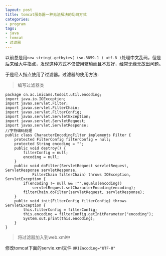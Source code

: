 ```yaml
---
layout: post
title: tomcat服务器一种无法解决的乱码方式
categories:
- program
tags:
- java
- tomcat
- 过滤器
---
```


以前总是用`new string(.getbytes( iso-8859-1 ) utf-8 )`处理中文乱码，但是后来经大牛指点，发现这种方式不仅使用繁琐而且不友好，经常无缘无故出问题。

于是经人指点使用了过滤器。过滤器的使用方法:
> 编写过滤器类
``` {java}
package cn.ac.imicams.todoit.util.encoding;
import java.io.IOException;
import javax.servlet.Filter;
import javax.servlet.FilterChain;
import javax.servlet.FilterConfig;
import javax.servlet.ServletException;
import javax.servlet.ServletRequest;
import javax.servlet.ServletResponse;
//字符编码处理
public class CharacterEncodingFilter implements Filter {
    protected FilterConfig filterConfig = null;
    protected String encoding = "";
    public void destroy() {
        filterConfig = null;
        encoding = null;
    }
    public void doFilter(ServletRequest servletRequest, ServletResponse servletResponse,
            FilterChain filterChain) throws IOException, ServletException {
        if(encoding != null && !"".equals(encoding))
            servletRequest.setCharacterEncoding(encoding);
        filterChain.doFilter(servletRequest, servletResponse);
    }
    public void init(FilterConfig filterConfig) throws ServletException {
        this.filterConfig = filterConfig;
        this.encoding = filterConfig.getInitParameter("encoding");
        System.out.print(this.encoding);
    }
}

 ```

> 将过滤器加入到web.xml中

修改tomcat下面的servie.xml文件
`URIEncoding="UTF-8" `



